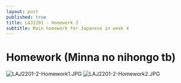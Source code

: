 ```yaml
---
layout: post
published: true
title: LAJ2201 - Homework 2
subtitle: Main homework for Japanese in week 4
---
```

# Homework (Minna no nihongo tb)
![LAJ2201-2-Homework1.JPG]({{site.baseurl}}/img/LAJ2201-2-Homework1.JPG)
![LAJ2201-2-Homework2.JPG]({{site.baseurl}}/img/LAJ2201-2-Homework2.JPG)

